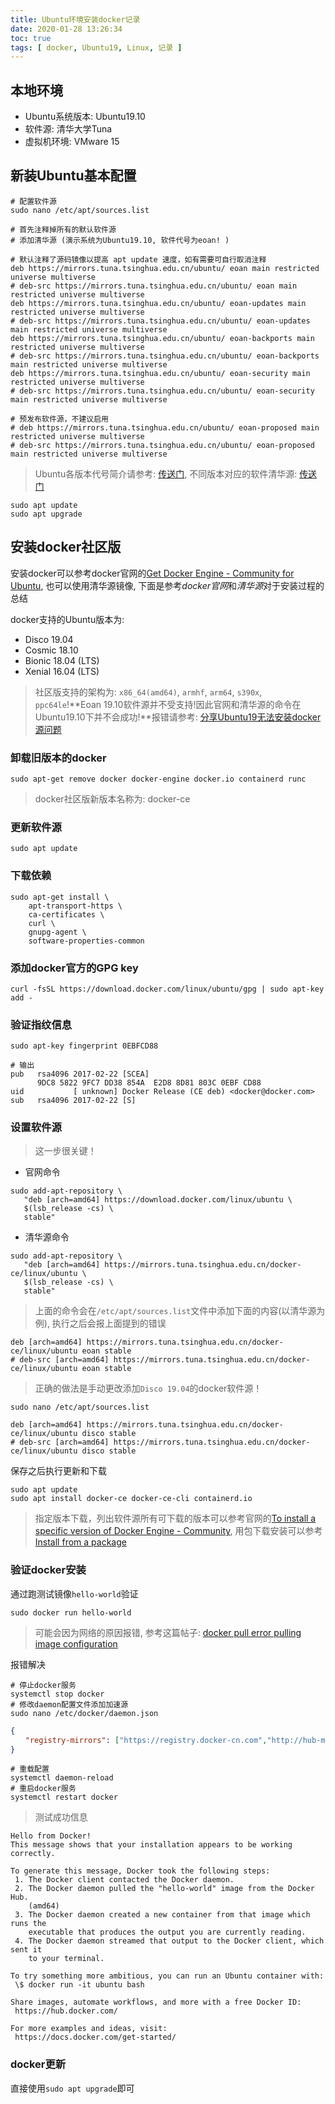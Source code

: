 ```yaml
---
title: Ubuntu环境安装docker记录
date: 2020-01-28 13:26:34
toc: true
tags: [ docker, Ubuntu19, Linux, 记录 ]
---
```


## 本地环境

* Ubuntu系统版本: Ubuntu19.10
* 软件源: 清华大学Tuna
* 虚拟机环境: VMware 15

## 新装Ubuntu基本配置

```shell
# 配置软件源
sudo nano /etc/apt/sources.list
```

```sources.list
# 首先注释掉所有的默认软件源
# 添加清华源 (演示系统为Ubuntu19.10, 软件代号为eoan! )

# 默认注释了源码镜像以提高 apt update 速度，如有需要可自行取消注释
deb https://mirrors.tuna.tsinghua.edu.cn/ubuntu/ eoan main restricted universe multiverse
# deb-src https://mirrors.tuna.tsinghua.edu.cn/ubuntu/ eoan main restricted universe multiverse
deb https://mirrors.tuna.tsinghua.edu.cn/ubuntu/ eoan-updates main restricted universe multiverse
# deb-src https://mirrors.tuna.tsinghua.edu.cn/ubuntu/ eoan-updates main restricted universe multiverse
deb https://mirrors.tuna.tsinghua.edu.cn/ubuntu/ eoan-backports main restricted universe multiverse
# deb-src https://mirrors.tuna.tsinghua.edu.cn/ubuntu/ eoan-backports main restricted universe multiverse
deb https://mirrors.tuna.tsinghua.edu.cn/ubuntu/ eoan-security main restricted universe multiverse
# deb-src https://mirrors.tuna.tsinghua.edu.cn/ubuntu/ eoan-security main restricted universe multiverse

# 预发布软件源，不建议启用
# deb https://mirrors.tuna.tsinghua.edu.cn/ubuntu/ eoan-proposed main restricted universe multiverse
# deb-src https://mirrors.tuna.tsinghua.edu.cn/ubuntu/ eoan-proposed main restricted universe multiverse
```

> Ubuntu各版本代号简介请参考: [传送门](https://blog.csdn.net/zhengmx100/article/details/78352773), 不同版本对应的软件清华源: [传送门](https://mirrors.tuna.tsinghua.edu.cn/help/ubuntu/)

```shell
sudo apt update
sudo apt upgrade
```

## 安装docker社区版

安装docker可以参考docker官网的[Get Docker Engine - Community for Ubuntu](https://docs.docker.com/install/linux/docker-ce/ubuntu/), 也可以使用清华源镜像, 下面是参考*docker官网*和*清华源*对于安装过程的总结

docker支持的Ubuntu版本为:

* Disco 19.04
* Cosmic 18.10
* Bionic 18.04 (LTS)
* Xenial 16.04 (LTS)

> 社区版支持的架构为: `x86_64(amd64)`, `armhf`, `arm64`, `s390x`, `ppc64le`!**Eoan 19.10软件源并不受支持!因此官网和清华源的命令在Ubuntu19.10下并不会成功!**报错请参考: [分享Ubuntu19无法安装docker源问题](https://www.jb51.net/article/173316.htm)

### 卸载旧版本的docker

```shell
sudo apt-get remove docker docker-engine docker.io containerd runc
```

> docker社区版新版本名称为: docker-ce

### 更新软件源

```shell
sudo apt update
```

### 下载依赖

```shell
sudo apt-get install \
    apt-transport-https \
    ca-certificates \
    curl \
    gnupg-agent \
    software-properties-common
```

### 添加docker官方的GPG key

```shell
curl -fsSL https://download.docker.com/linux/ubuntu/gpg | sudo apt-key add -
```

### 验证指纹信息

```shell
sudo apt-key fingerprint 0EBFCD88

# 输出
pub   rsa4096 2017-02-22 [SCEA]
      9DC8 5822 9FC7 DD38 854A  E2D8 8D81 803C 0EBF CD88
uid           [ unknown] Docker Release (CE deb) <docker@docker.com>
sub   rsa4096 2017-02-22 [S]
```

### 设置软件源

> 这一步很关键！

* 官网命令

```shell
sudo add-apt-repository \
   "deb [arch=amd64] https://download.docker.com/linux/ubuntu \
   $(lsb_release -cs) \
   stable"
```

* 清华源命令

```shell
sudo add-apt-repository \
   "deb [arch=amd64] https://mirrors.tuna.tsinghua.edu.cn/docker-ce/linux/ubuntu \
   $(lsb_release -cs) \
   stable"
```

> 上面的命令会在`/etc/apt/sources.list`文件中添加下面的内容(以清华源为例), 执行之后会报上面提到的错误

```sources.list
deb [arch=amd64] https://mirrors.tuna.tsinghua.edu.cn/docker-ce/linux/ubuntu eoan stable
# deb-src [arch=amd64] https://mirrors.tuna.tsinghua.edu.cn/docker-ce/linux/ubuntu eoan stable
```

> 正确的做法是手动更改添加`Disco 19.04`的docker软件源！

```shell
sudo nano /etc/apt/sources.list
```

```sources.list
deb [arch=amd64] https://mirrors.tuna.tsinghua.edu.cn/docker-ce/linux/ubuntu disco stable
# deb-src [arch=amd64] https://mirrors.tuna.tsinghua.edu.cn/docker-ce/linux/ubuntu disco stable
```

保存之后执行更新和下载

```shell
sudo apt update
sudo apt install docker-ce docker-ce-cli containerd.io
```

> 指定版本下载，列出软件源所有可下载的版本可以参考官网的[To install a specific version of Docker Engine - Community](https://docs.docker.com/install/linux/docker-ce/ubuntu/#install-docker-engine---community-1), 用包下载安装可以参考[Install from a package](https://docs.docker.com/install/linux/docker-ce/ubuntu/#install-from-a-package)

### 验证docker安装

通过跑测试镜像`hello-world`验证

```shell
sudo docker run hello-world
```

> 可能会因为网络的原因报错, 参考这篇帖子: [docker pull error pulling image configuration](https://blog.csdn.net/anjie5595/article/details/101501786)

报错解决

```shell
# 停止docker服务
systemctl stop docker
# 修改daemon配置文件添加加速源
sudo nano /etc/docker/daemon.json
```

```daemon.json
{
　　"registry-mirrors": ["https://registry.docker-cn.com","http://hub-mirror.c.163.com"]
}
```

```shell
# 重载配置
systemctl daemon-reload
# 重启docker服务
systemctl restart docker
```

> 测试成功信息

```shell
Hello from Docker!
This message shows that your installation appears to be working correctly.

To generate this message, Docker took the following steps:
 1. The Docker client contacted the Docker daemon.
 2. The Docker daemon pulled the "hello-world" image from the Docker Hub.
    (amd64)
 3. The Docker daemon created a new container from that image which runs the
    executable that produces the output you are currently reading.
 4. The Docker daemon streamed that output to the Docker client, which sent it
    to your terminal.

To try something more ambitious, you can run an Ubuntu container with:
 \$ docker run -it ubuntu bash

Share images, automate workflows, and more with a free Docker ID:
 https://hub.docker.com/

For more examples and ideas, visit:
 https://docs.docker.com/get-started/

```

### docker更新

直接使用`sudo apt upgrade`即可

